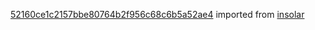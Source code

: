 [52160ce1c2157bbe80764b2f956c68c6b5a52ae4](https://github.com/insolar/insolar/commit/52160ce1c2157bbe80764b2f956c68c6b5a52ae4) imported from [insolar](https://github.com/insolar/insolar)
